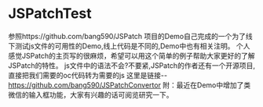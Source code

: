 # JSPatchTest
参照https://github.com/bang590/JSPatch 项目的Demo自己完成的一个为了线下测试js文件的可用性的Demo,线上代码是不同的,Demo中也有相关注明。 个人感觉JSPatch的主页写的很麻烦，希望可以用这个简单的例子帮助大家更好的了解JSPatch的特性。 js文件中的语法不会?不要紧,JSPatch的作者还有一个开源项目,直接把我们需要的oc代码转为需要的js 这里是链接--https://github.com/bang590/JSPatchConvertor 
附：最近在Demo中增加了类微信的输入框功能，大家有兴趣的话可阅览研究一下。
